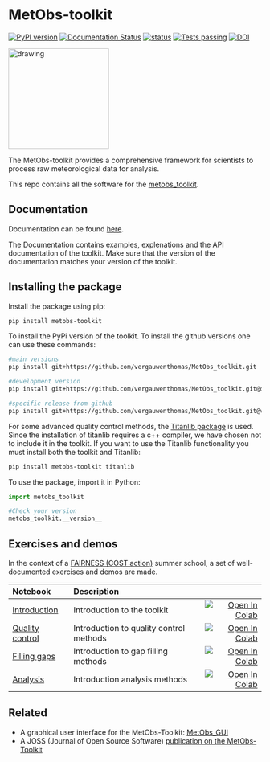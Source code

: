 # MetObs-toolkit

[![PyPI version](https://badge.fury.io/py/metobs-toolkit.svg)](https://badge.fury.io/py/metobs-toolkit)
[![Documentation Status](https://readthedocs.org/projects/metobs-toolkit/badge/?version=latest)](https://metobs-toolkit.readthedocs.io/en/latest/?badge=latest)
[![status](https://joss.theoj.org/papers/ffa3a79315bdf4c4793992a1de41193d/status.svg)](https://joss.theoj.org/papers/ffa3a79315bdf4c4793992a1de41193d)
[![Tests passing](https://github.com/vergauwenthomas/MetObs_toolkit/actions/workflows/main_workflow.yml/badge.svg?branch=master)](https://github.com/vergauwenthomas/MetObs_toolkit/actions/workflows/main_workflow.yml)
[![DOI](https://zenodo.org/badge/DOI/10.5281/zenodo.10794417.svg)](https://doi.org/10.5281/zenodo.10794417)

<img src="https://raw.githubusercontent.com/vergauwenthomas/MetObs_toolkit/master/docs/logo_small.jpeg" alt="drawing" style="width:200px;"/>



The MetObs-toolkit provides a comprehensive framework for scientists to process raw meteorological data for analysis.

This repo contains all the software for the [metobs_toolkit](https://test.pypi.org/project/metobs-toolkit/).

## Documentation

Documentation can be found [here](https://metobs-toolkit.readthedocs.io/en/latest/index.html).

The Documentation contains examples, explenations and the API documentation of
the toolkit. Make sure that the version of the documentation matches your version
of the toolkit.


## Installing the package
Install the package using pip:

```bash
pip install metobs-toolkit
 ```
To install the PyPi version of the toolkit. To install the github versions one can use these commands:

```bash
#main versions
pip install git+https://github.com/vergauwenthomas/MetObs_toolkit.git

#development version
pip install git+https://github.com/vergauwenthomas/MetObs_toolkit.git@dev

#specific release from github
pip install git+https://github.com/vergauwenthomas/MetObs_toolkit.git@v0.2.0
 ```
For some advanced quality control methods, the [Titanlib package](https://github.com/metno/titanlib) is used. Since the installation of titanlib requires a c++ compiler, we have chosen not to include it in the toolkit. If you want to use the Titanlib functionality you must install both the toolkit and Titanlib:

```bash
pip install metobs-toolkit titanlib
 ```

To use the package, import it in Python:


```python
import metobs_toolkit

#Check your version
metobs_toolkit.__version__
 ```
## Exercises and demos
In the context of a [FAIRNESS (COST action)](https://www.fairness-ca20108.eu/) summer school, a set of well-documented exercises and demos are made.

| Notebook  | Description  |       |
|:----------|:-------------|------:|
| [Introduction](https://github.com/vergauwenthomas/MetObs_toolkit/blob/master/fairness_demo_exercises/Introduction_01.ipynb) | Introduction to the toolkit | [![Open In Colab](https://colab.research.google.com/assets/colab-badge.svg)](https://colab.research.google.com/github/vergauwenthomas/MetObs_toolkit/blob/master/fairness_demo_exercises/Introduction_01.ipynb) |
| [Quality control](https://github.com/vergauwenthomas/MetObs_toolkit/blob/master/fairness_demo_exercises/Quality_control_excercise_02.ipynb) | Introduction to quality control methods | [![Open In Colab](https://colab.research.google.com/assets/colab-badge.svg)](https://colab.research.google.com/github/vergauwenthomas/MetObs_toolkit/blob/master/fairness_demo_exercises/Quality_control_excercise_02.ipynb)|
| [Filling gaps](https://github.com/vergauwenthomas/MetObs_toolkit/blob/master/fairness_demo_exercises/Gap_filling_excercise_03.ipynb) | Introduction to gap filling methods | [![Open In Colab](https://colab.research.google.com/assets/colab-badge.svg)](https://colab.research.google.com/github/vergauwenthomas/MetObs_toolkit/blob/master/fairness_demo_exercises/Gap_filling_excercise_03.ipynb)|
| [Analysis](https://github.com/vergauwenthomas/MetObs_toolkit/blob/master/fairness_demo_exercises/Urban_analysis_excercise_04.ipynb) | Introduction analysis methods | [![Open In Colab](https://colab.research.google.com/assets/colab-badge.svg)](https://colab.research.google.com/github/vergauwenthomas/MetObs_toolkit/blob/master/fairness_demo_exercises/Urban_analysis_excercise_04.ipynb)|


## Related
* A graphical user interface for the MetObs-Toolkit: [MetObs_GUI](https://github.com/vergauwenthomas/MetObs_GUI)
* A JOSS (Journal of Open Source Software) [publication on the MetObs-Toolkit](https://joss.theoj.org/papers/10.21105/joss.05916#)
